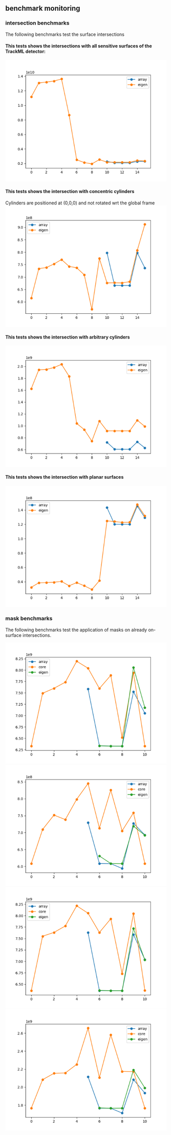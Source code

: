 
## benchmark monitoring 


### intersection benchmarks

The following benchmarks test the surface intersections

#### This tests shows the intersections with all sensitive surfaces of the TrackML detector:
![All Surfaces Benchmark](figures/BM_INTERSECT_ALL.png)

#### This tests shows the intersection with concentric cylinders
Cylinders are positioned at (0,0,0) and not rotated wrt the global frame
![Concentric Cylinder Benchmark](figures/BM_INTERSECT_CONCETRIC_CYLINDERS.png)

#### This tests shows the intersection with arbitrary cylinders
![Generic Cylinder Benchmark](figures/BM_INTERSECT_CYLINDERS.png)

#### This tests shows the intersection with planar surfaces
![Generic Plane Benchmark](figures/BM_INTERSECT_PLANES.png)

### mask benchmarks

The following benchmarks test the application of masks on already on-surface intersections.

![Disc Mask Benchmark](figures/BM_DISC2_MASK.png)
![Rectangle Mask Benchmark](figures/BM_RECTANGLE2_MASK.png)
![Ring Mask Benchmark](figures/BM_RING2_MASK.png)
![Trapezoid Mask Benchmark](figures/BM_TRAPEZOID2_MASK.png)


